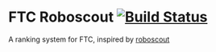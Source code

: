 # FTC Roboscout [![Build Status](https://travis-ci.org/nywillb/ftcroboscout.svg?branch=master)](https://travis-ci.org/nywillb/ftcroboscout)

A ranking system for FTC, inspired by [roboscout](https://github.com/davish/roboscout)